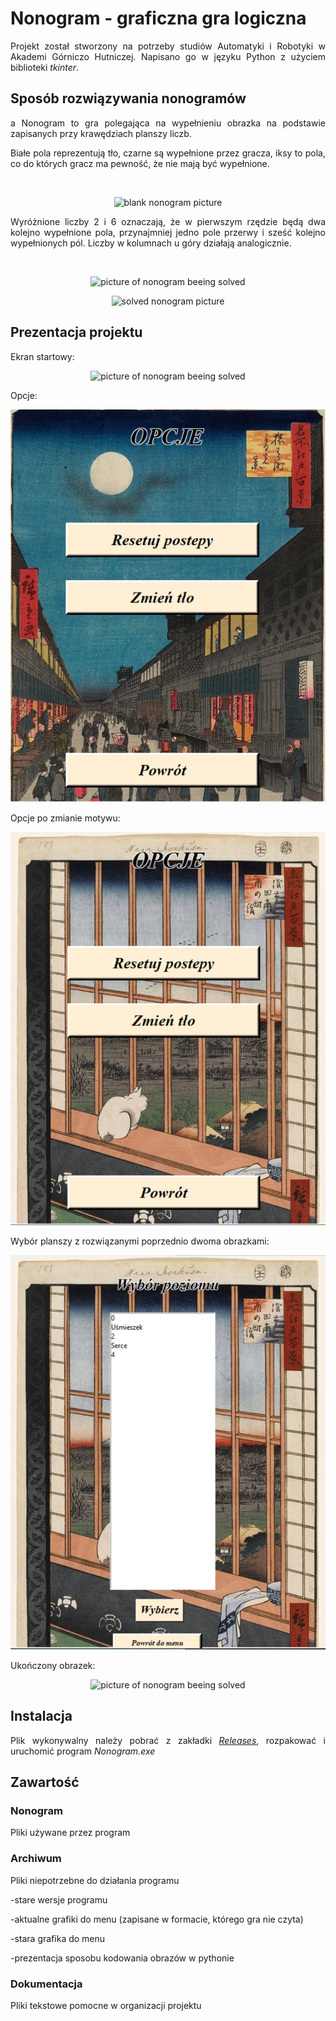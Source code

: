 # Nonogram - graficzna gra logiczna

<div style="text-align: justify;">

Projekt został stworzony na potrzeby studiów Automatyki i Robotyki w Akademi Górniczo Hutniczej. Napisano go w języku Python z użyciem biblioteki <i>tkinter</i>.

## Sposób rozwiązywania nonogramów
a
Nonogram to gra polegająca na wypełnieniu obrazka na podstawie zapisanych przy krawędziach planszy liczb.

Białe pola reprezentują tło, czarne są wypełnione przez gracza, iksy to pola, co do których gracz ma pewność, że nie mają być wypełnione.

<br/>

<p align="center">
<img src=".\Dokumentacja\zdjęcia\tutorial1.png" alt="blank nonogram picture" width="260px" height="260px">
</p>

Wyróżnione liczby 2 i 6 oznaczają, że w pierwszym rzędzie będą dwa kolejno wypełnione pola, przynajmniej jedno pole przerwy i sześć kolejno wypełnionych pól. Liczby w kolumnach u góry działają analogicznie.

<br/>

<p align="center">
<img src=".\Dokumentacja\zdjęcia\tutorial2.png" alt="picture of nonogram beeing solved" width="260px" height="260px">
</p>

<p align="center">
<img src=".\Dokumentacja\zdjęcia\tutorial3.png" alt="solved nonogram picture" width="260px" height="260px">
</p>

## Prezentacja projektu

Ekran startowy:

<p align="center">
<img src=".\Dokumentacja\zdjęcia\menu.PNG" alt="picture of nonogram beeing solved" >
</p>

Opcje:

<p align="center">
<img src=".\Dokumentacja\zdjęcia\opcje.PNG" alt="picture of nonogram beeing solved" >
</p>

Opcje po zmianie motywu:

<p align="center">
<img src=".\Dokumentacja\zdjęcia\opcje2.PNG" alt="picture of nonogram beeing solved" >
</p>

Wybór planszy z rozwiązanymi poprzednio dwoma obrazkami:

<p align="center">
<img src=".\Dokumentacja\zdjęcia\wybor_planszy.PNG" alt="picture of nonogram beeing solved" >

Ukończony obrazek:

<p align="center">
<img src=".\Dokumentacja\zdjęcia\gra.PNG" alt="picture of nonogram beeing solved" width="500px" height="500px">
</p>

## Instalacja

Plik wykonywalny należy pobrać z zakładki <a href="https://github.com/Zuzanna-Zielinska/NPG-zespol-2/releases/tag/v1.1"><i>Releases</i></a>, rozpakować i uruchomić program <i>Nonogram.exe</i>

## Zawartość

### Nonogram
Pliki używane przez program

### Archiwum
Pliki niepotrzebne do działania programu

-stare wersje programu

-aktualne grafiki do menu (zapisane w formacie, którego gra nie czyta)

-stara grafika do menu

-prezentacja sposobu kodowania obrazów w pythonie

### Dokumentacja
Pliki tekstowe pomocne w organizacji projektu
</div>